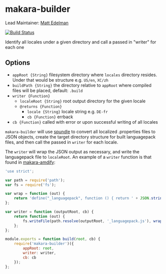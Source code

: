 # makara-builder

Lead Maintainer: [Matt Edelman](https://github.com/grawk)

[![Build Status](https://travis-ci.org/krakenjs/makara-builder.svg?branch=master)](https://travis-ci.org/krakenjs/makara-builder)

Identify all locales under a given directory and call a passed in "writer" for each one

## Options

- `appRoot {String}` filesystem directory where `locales` directory resides. Under that would be structure e.g. `US/en`, `XC/zh`
- `buildPath {String}` the directory relative to `appRoot` where compiled files will be placed, default: `.build`
- `writer {Function}`
  - `localeRoot {String}` root output directory for the given locale
  - `@returns {Function}`
    - `locale {String}` locale string e.g. `DE-fr`
    - `cb {Function}` errback
- `cb {Function}` called with error or upon successful writing of all locales

`makara-builder` will use [spundle]() to convert all localized .properties files to JSON objects,
create the target directory structure for built languagepack files, and then call the passed in `writer` for each locale.

The `writer` will wrap the JSON output as necessary, and write the languagepack file to `localeRoot`.
An example of a `writer` function is that found in [makara-amdify](https://github.com/krakenjs/makara-amdify):

```js
'use strict';

var path = require('path');
var fs = require('fs');

var wrap = function (out) {
	return 'define("_languagepack", function () { return ' + JSON.stringify(out) + '; });';
};

var writer = function (outputRoot, cb) {
	return function (out) {
		fs.writeFile(path.resolve(outputRoot, '_languagepack.js'), wrap(out), cb);
	};
};

module.exports = function build(root, cb) {
    require('makara-builder')({
        appRoot: root,
        writer: writer,
        cb: cb
    });
};
```
